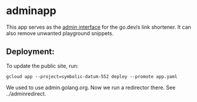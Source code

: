 # adminapp

This app serves as the [admin interface](https://admin.go.dev/) for the go.dev/s link shortener. It can also remove unwanted playground snippets.

## Deployment:

To update the public site, run:

```
gcloud app --project=symbolic-datum-552 deploy --promote app.yaml
```

We used to use admin.golang.org. Now we run a redirector there. See ../adminredirect.
